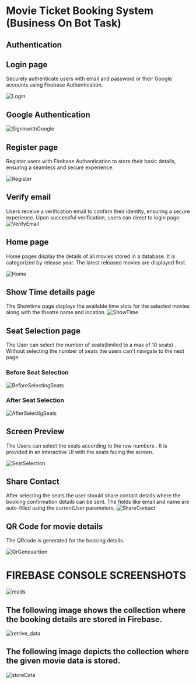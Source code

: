 # Movie Ticket Booking System (Business On Bot Task)

## Authentication
## Login page
Securely authenticate users with email and password or their Google accounts using Firebase Authentication.

![Login](https://github.com/IVANHERALD/Movie-Ticket-BOB-task/assets/72930008/5bbe9d66-fdab-4c7b-accc-ff478e8e35d4)

## Google Authentication

![SigninwithGoogle](https://github.com/IVANHERALD/Movie-Ticket-BOB-task/assets/72930008/796380a1-a066-45f6-b62d-71a56fd735bf)

## Register page
Register users with Firebase Authentication to store their basic details, ensuring a seamless and secure experience.

![Register](https://github.com/IVANHERALD/Movie-Ticket-BOB-task/assets/72930008/73651b04-3546-4269-850b-92b680d4fa2a)

## Verify email
Users receive a verification email to confirm their identity, ensuring a secure experience.
Upon successful verification, users can direct to login page.
![VerifyEmail](https://github.com/IVANHERALD/Movie-Ticket-BOB-task/assets/72930008/aef20692-e668-4761-ae01-d510ff25e366)

## Home page
Home pages display the details of all movies stored in a database. It is categorized by release year. The latest released movies are displayed first.

![Home](https://github.com/IVANHERALD/Movie-Ticket-BOB-task/assets/72930008/85fdd06b-2e7d-405b-87f9-e4a76013b1c7)


## Show Time details page
The Showtime page displays the available time slots for the selected movies along with the theatre name and location.
![ShowTime](https://github.com/IVANHERALD/Movie-Ticket-BOB-task/assets/72930008/ac488a62-d509-4125-81c7-c565013b29fb)


## Seat Selection page
The User can select the number of seats(limited to a max of 10 seats) . Without selecting the number of seats the users can't navigate to the next page.
### Before Seat Selection 
![BeforeSelectingSeats](https://github.com/IVANHERALD/Movie-Ticket-BOB-task/assets/72930008/e35201be-9fbf-42f3-98d0-73143353fea7)

### After Seat Selection 
![AfterSelectigSeats](https://github.com/IVANHERALD/Movie-Ticket-BOB-task/assets/72930008/35bbcb67-65e9-457a-912a-54beb870f8e9)

## Screen Preview
The Users can select the seats according to the row numbers . It is provided in an interactive UI
with the seats facing the screen.

![SeatSelection](https://github.com/IVANHERALD/Movie-Ticket-BOB-task/assets/72930008/efa4a820-e53a-431d-8975-e0cf439963f2)

## Share Contact
After selecting the seats the user should share contact details where the booking confirmation details can be sent. The fields like email and name are auto-filled using the currentUser parameters.
![ShareContact](https://github.com/IVANHERALD/Movie-Ticket-BOB-task/assets/72930008/2324c324-30d3-475a-9cd3-49fb32ff4b48)

## QR Code for movie details
The QRcode is generated for the booking details.

![QrGeneaartion](https://github.com/IVANHERALD/Movie-Ticket-BOB-task/assets/72930008/3c3470d6-67a8-4ff0-9014-43ecf28c47f5)

# FIREBASE CONSOLE SCREENSHOTS
![reads](https://github.com/IVANHERALD/Movie-Ticket-BOB-task/assets/72930008/919b54dc-3737-4b68-a7b1-28769fd27da4)
## The following image shows the collection where the booking details are stored in Firebase.
![retrive_data](https://github.com/IVANHERALD/Movie-Ticket-BOB-task/assets/72930008/4f0fb34a-4d2a-4fff-9072-126ecb085740)

## The following image depicts the collection where the given movie data is stored. 
![storeData](https://github.com/IVANHERALD/Movie-Ticket-BOB-task/assets/72930008/67865387-49bf-4fa2-b08b-554461ab813c)











